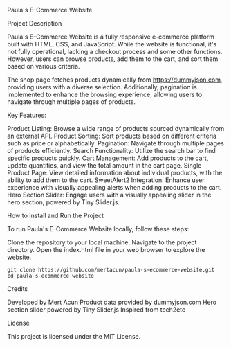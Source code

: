 Paula's E-Commerce Website

Project Description

Paula's E-Commerce Website is a fully responsive e-commerce platform built with HTML, CSS, and JavaScript. While the website is functional, it's not fully operational, lacking a checkout process and some other functions. However, users can browse products, add them to the cart, and sort them based on various criteria.

The shop page fetches products dynamically from https://dummyjson.com, providing users with a diverse selection. Additionally, pagination is implemented to enhance the browsing experience, allowing users to navigate through multiple pages of products.

Key Features:

Product Listing: Browse a wide range of products sourced dynamically from an external API.
Product Sorting: Sort products based on different criteria such as price or alphabetically.
Pagination: Navigate through multiple pages of products efficiently.
Search Functionality: Utilize the search bar to find specific products quickly.
Cart Management: Add products to the cart, update quantities, and view the total amount in the cart page.
Single Product Page: View detailed information about individual products, with the ability to add them to the cart.
SweetAlert2 Integration: Enhance user experience with visually appealing alerts when adding products to the cart.
Hero Section Slider: Engage users with a visually appealing slider in the hero section, powered by Tiny Slider.js.

How to Install and Run the Project

To run Paula's E-Commerce Website locally, follow these steps:

Clone the repository to your local machine.
Navigate to the project directory.
Open the index.html file in your web browser to explore the website.
```
git clone https://github.com/mertacun/paula-s-ecommerce-website.git
cd paula-s-ecommerce-website
```

Credits

Developed by Mert Acun
Product data provided by dummyjson.com
Hero section slider powered by Tiny Slider.js
Inspired from tech2etc

License

This project is licensed under the MIT License.